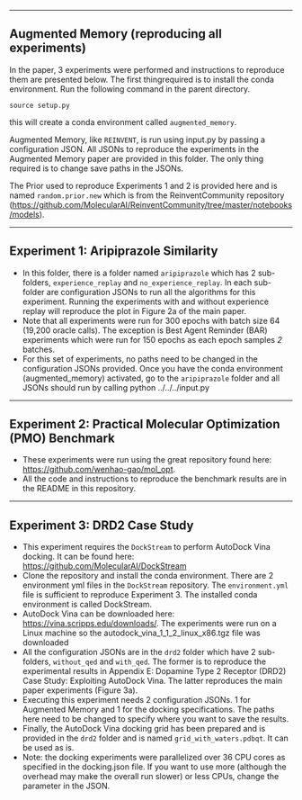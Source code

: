 ---------------------------------------------------------------------------------------
Augmented Memory (reproducing all experiments)
---------------------------------------------------------------------------------------

In the paper, 3 experiments were performed and instructions to reproduce them are presented below. The first thingrequired is to install the conda environment. Run the following command in the parent directory.

`source setup.py`

this will create a conda environment called `augmented_memory`.

Augmented Memory, like `REINVENT`, is run using input.py by passing a configuration JSON. All JSONs to reproduce the experiments in the Augmented Memory paper are provided in this folder. The only thing required is to change save paths in the JSONs.

The Prior used to reproduce Experiments 1 and 2 is provided here and is named `random.prior.new` which is from the ReinventCommunity repository (https://github.com/MolecularAI/ReinventCommunity/tree/master/notebooks/models).

---------------------------------------------------------------------------------------
Experiment 1: Aripiprazole Similarity
---------------------------------------------------------------------------------------
* In this folder, there is a folder named `aripiprazole` which has 2 sub-folders, `experience_replay` and `no_experience_replay`. In each sub-folder are configuration JSONs to run all the algorithms for this experiment. Running the experiments with and without experience replay will reproduce the plot in Figure 2a of the main paper.
* Note that all experiments were run for 300 epochs with batch size 64 (19,200 oracle calls). The exception is Best Agent Reminder (BAR) experiments which were run for 150 epochs as each epoch samples *2* batches.
* For this set of experiments, no paths need to be changed in the configuration JSONs provided. Once you have the conda environment (augmented_memory) activated, go to the `aripiprazole` folder and all JSONs should run by calling python ../../../input.py <whichever JSON you want to run>

---------------------------------------------------------------------------------------
Experiment 2: Practical Molecular Optimization (PMO) Benchmark
---------------------------------------------------------------------------------------
* These experiments were run using the great repository found here: https://github.com/wenhao-gao/mol_opt.
* All the code and instructions to reproduce the benchmark results are in the README in this repository.

---------------------------------------------------------------------------------------
Experiment 3: DRD2 Case Study
---------------------------------------------------------------------------------------
* This experiment requires the `DockStream` to perform AutoDock Vina docking. It can be found here: https://github.com/MolecularAI/DockStream
* Clone the repository and install the conda environment. There are 2 environment yml files in the `DockStream` repository. The `environment.yml` file is sufficient to reproduce Experiment 3. The installed conda environment is called DockStream. 
* AutoDock Vina can be downloaded here: https://vina.scripps.edu/downloads/. The experiments were run on a Linux machine so the autodock_vina_1_1_2_linux_x86.tgz file was downloaded
* All the configuration JSONs are in the `drd2` folder which have 2 sub-folders, `without_qed` and `with_qed`. The former is to reproduce the experimental results in Appendix E: Dopamine Type 2 Receptor (DRD2) Case Study: Exploiting AutoDock Vina. The latter reproduces the main paper experiments (Figure 3a). 
* Executing this experiment needs 2 configuration JSONs. 1 for Augmented Memory and 1 for the docking specifications. The paths here need to be changed to specify where you want to save the results. 
* Finally, the AutoDock Vina docking grid has been prepared and is provided in the `drd2` folder and is named `grid_with_waters.pdbqt`. It can be used as is.
* Note: the docking experiments were parallelized over 36 CPU cores as specified in the docking.json file. If you want to use more (although the overhead may make the overall run slower) or less CPUs, change the parameter in the JSON.
